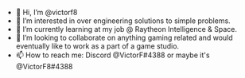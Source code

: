 - 👋 Hi, I’m @victorf8
- 👀 I’m interested in over engineering solutions to simple problems.
- 🌱 I’m currently learning at my job @ Raytheon Intelligence & Space.
- 💞️ I’m looking to collaborate on anything gaming related and would eventually like to work as a part of a game studio.
- 📫 How to reach me: Discord @VictorF#4388 or maybe it's @VictorF8#4388

<!---
victorf8/victorf8 is a ✨ special ✨ repository because its `README.md` (this file) appears on your GitHub profile.
You can click the Preview link to take a look at your changes.
--->
